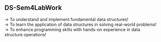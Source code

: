 ## DS-Sem4LabWork 
-> To understand and implement fundamental data structures!
<br>
-> To learn the application of data structures in solving real-world problems!
<br>
-> To enhance programming skills with hands-on experience in data structure operations!
